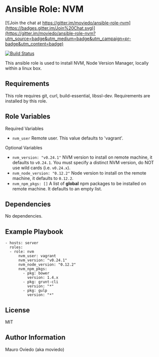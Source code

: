 Ansible Role: NVM
=========

[![Join the chat at https://gitter.im/moviedo/ansible-role-nvm](https://badges.gitter.im/Join%20Chat.svg)](https://gitter.im/moviedo/ansible-role-nvm?utm_source=badge&utm_medium=badge&utm_campaign=pr-badge&utm_content=badge)

[![Build Status](https://travis-ci.org/moviedo/ansible-role-nvm.svg?branch=master)](https://travis-ci.org/moviedo/ansible-role-nvm)

This ansible role is used to install NVM, Node Version Manager, locally within a linux box.

Requirements
------------

This role requires git, curl, build-essential, libssl-dev. Requirements are installed by this role.

Role Variables
--------------

Required Variables

  * `nvm_user` Remote user. This value defaults to 'vagrant'.

Optional Variables

  * `nvm_version: "v0.24.1"` NVM version to install on remote machine, it defaults to `v0.24.1`. You must specify a distinct NVM version, do NOT use wild cards (i.e. `v0.24.x`).
  * `nvm_node_version: "0.12.2"` Node version to install on the remote machine, it defaults to `0.12.2`.
  * `nvm_npm_pkgs: []` A list of **global** npm packages to be installed on remote machine. It defaults to an empty list.

Dependencies
------------

No dependencies.

Example Playbook
----------------

    - hosts: server
      roles:
      - role: nvm
          nvm_user: vagrant
          nvm_version: "v0.24.1"
          nvm_node_version: "0.12.2"
          nvm_npm_pkgs:
            - pkg: bower
              version: 1.4.x
            - pkg: grunt-cli
              version: "*"
            - pkg: gulp
              version: "*"
        

License
-------

MIT

Author Information
------------------

Mauro Oviedo (aka moviedo)
